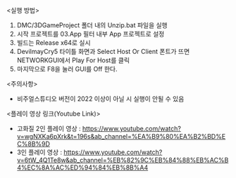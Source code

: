 <실행 방법>
1. DMC/3DGameProject 폴더 내의 Unzip.bat 파일을 실행
2. 시작 프로젝트를 03.App 필터 내부 App 프로젝트로 설정
3. 빌드는 Release x64로 실시
4. DevilmayCry5 타이틀 화면과 Select Host Or Client 폰트가 뜨면 NETWORKGUI에서 Play For Host를 클릭
5. 마지막으로 F8을 눌러 GUI를 Off 한다.

<주의사항>
- 비주얼스튜디오 버전이 2022 이상이 아닐 시 실행이 안될 수 있음

<플레이 영상 링크(Youtube Link)>
- 고화질 2인 플레이 영상 : https://www.youtube.com/watch?v=wgNXKa6pXrk&t=196s&ab_channel=%EA%B9%80%EA%B2%BD%EC%8B%9D
- 3인 플레이 영상       : https://www.youtube.com/watch?v=6tW_4Q1Te8w&ab_channel=%EB%82%9C%EB%84%88%EB%AC%B4%EC%8A%AC%ED%94%84%EB%8B%A4
